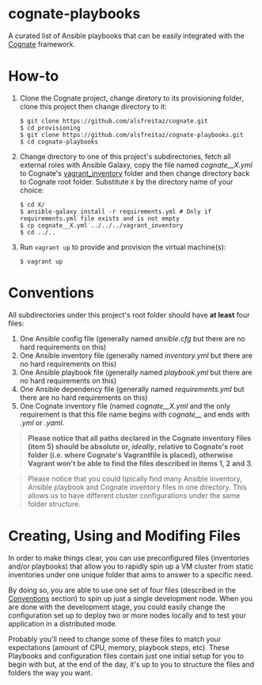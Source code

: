 # cognate-playbooks

A curated list of Ansible playbooks that can be easily integrated with the [Cognate](https://github.com/alsfreitaz/cognate) framework.

# How-to

1. Clone the Cognate project, change diretory to its provisioning folder, clone this project then change directory to it:

    ```
    $ git clone https://github.com/alsfreitaz/cognate.git
    $ cd provisioning
    $ git clone https://github.com/alsfreitaz/cognate-playbooks.git
    $ cd cognate-playbooks
    ```
    
2. Change directory to one of this project's subdirectories, fetch all external roles with Ansible Galaxy, copy the file named *cognate__X.yml* to Cognate's [vagrant_inventory](https://github.com/alsfreitaz/cognate/tree/master/vagrant_inventory) folder and then change directory back to Cognate root folder. Substitute `X` by the directory name of your choice:

    ```
    $ cd X/
    $ ansible-galaxy install -r requirements.yml # Only if requirements.yml file exists and is not empty
    $ cp cognate__X.yml ../../../vagrant_inventory
    $ cd ../..
    ```
    
3. Run `vagrant up` to provide and provision the virtual machine(s):

    ```
    $ vagrant up
    ```

# Conventions

All subdirectories under this project's root folder should have **at least** four files:

1. One Ansible config file (generally named *ansible.cfg* but there are no hard requirements on this)
2. One Ansible inventory file (generally named *inventory.yml* but there are no hard requirements on this)
3. One Ansible playbook file (generally named *playbook.yml* but there are no hard requirements on this)
4. One Ansible dependency file (generally named *requirements.yml* but there are no hard requirements on this)
5. One Cognate inventory file (named  *cognate__X.yml* and the only requirement is that this file name begins with *cognate__* and ends with *.yml* or *.yaml*.

> **Please notice that all paths declared in the Cognate inventory files (item 5) should be absolute or, *ideally*, relative to Cognate's root folder (i.e. where Cognate's Vagrantfile is placed), otherwise Vagrant won't be able to find the files described in items 1, 2 and 3**.

> Please notice that you could tipically find many Ansible inventory, Ansible playbook and Cognate inventory files in one directory. This allows us to have different cluster configurations under the same folder structure.

# Creating, Using and Modifing Files

In order to make things clear, you can use preconfigured files (inventories and/or playbooks) that allow you to rapidly spin up a VM cluster from static inventories under one unique folder that aims to answer to a specific need. 

By doing so, you are able to use one set of four files (described in the [Conventions](#conventions) section) to spin up just a single development node. When you are done with the development stage, you could easily change the configuration set up to deploy two or more nodes locally and to test your application in a distributed mode.

Probably you'll need to change some of these files to match your expectations (amount of CPU, memory, playbook steps, etc). These Playbooks and configuration files contain just one initial setup for you to begin with but, at the end of the day, it's up to you to structure the files and folders the way you want.
